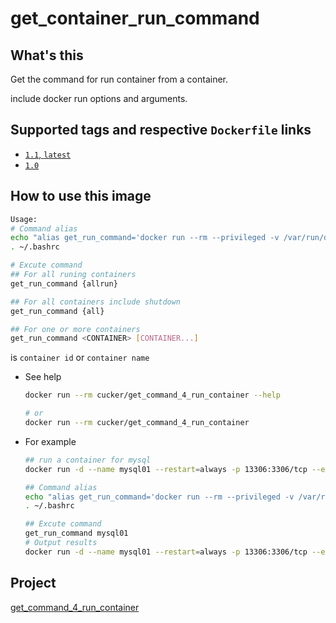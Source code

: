 # get_container_run_command


## What's this
Get the command for run container from a container.

include docker run options and arguments.

## Supported tags and respective `Dockerfile` links
* [`1.1`, `latest`](https://github.com/cucker0/dockerfile/blob/main/get_command_4_run_container/df/Dockerfile)
* [`1.0`](https://github.com/cucker0/dockerfile/blob/main/get_command_4_run_container/df/Dockerfile)

## How to use this image
```bash
Usage:
# Command alias
echo "alias get_run_command='docker run --rm --privileged -v /var/run/docker.sock:/var/run/docker.sock cucker/get_command_4_run_container'" >> ~/.bashrc
. ~/.bashrc

# Excute command
## For all runing containers
get_run_command {allrun}

## For all containers include shutdown
get_run_command {all}

## For one or more containers
get_run_command <CONTAINER> [CONTAINER...]
```
<CONTAINER> is `container id` or `container name`


* See help
    ```bash
    docker run --rm cucker/get_command_4_run_container --help
    
    # or
    docker run --rm cucker/get_command_4_run_container
    ```

* For example

    ```bash
    ## run a container for mysql
    docker run -d --name mysql01 --restart=always -p 13306:3306/tcp --env MYSQL_ROOT_PASSWORD=py123456 mysql
    
    ## Command alias
    echo "alias get_run_command='docker run --rm --privileged -v /var/run/docker.sock:/var/run/docker.sock cucker/get_command_4_run_container'" >> ~/.bashrc
    . ~/.bashrc
    
    ## Excute command
    get_run_command mysql01
    # Output results
    docker run -d --name mysql01 --restart=always -p 13306:3306/tcp --env MYSQL_ROOT_PASSWORD=py123456 mysql
    ```
## Project
[get_command_4_run_container](https://github.com/cucker0/dockerfile/blob/main/get_command_4_run_container)
